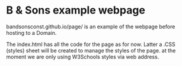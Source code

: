 <h1>B &amp; Sons example webpage</h1>

bandsonsconst.github.io/page/  is an example of the webpage before hosting to a Domain.

The index.html has all the code for the page as for now. 
Latter a .CSS (styles) sheet will be created to manage the styles of the page. 
at the moment we are only using W3Schools styles via web address. 

